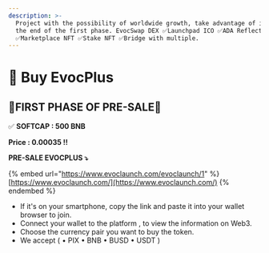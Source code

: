 ```yaml
---
description: >-
  Project with the possibility of worldwide growth, take advantage of it before
  the end of the first phase. EvocSwap DEX ✅Launchpad ICO ✅ADA Reflection
  ✅Marketplace NFT ✅Stake NFT ✅Bridge with multiple.
---
```


# 📶 Buy EvocPlus

## 🎉FIRST PHASE OF PRE-SALE🎉

✅ **SOFTCAP : 500 BNB**&#x20;

**Price : 0.00035 !!**

**PRE-SALE EVOCPLUS ⤵️**

{% embed url="https://www.evoclaunch.com/evoclaunch/1" %}
[https://www.evoclaunch.com/](https://www.evoclaunch.com/)
{% endembed %}

* If it's on your smartphone, copy the link and paste it into your wallet browser to join.
* Connect your wallet to the platform , to view the information on Web3.
* Choose the currency pair you want to buy the token.
* We accept ( • PIX • BNB • BUSD • USDT )
